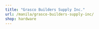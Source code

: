 ```yaml
---
title: "Grasco Builders Supply Inc."
url: /manila/grasco-builders-supply-inc/
shop: hardware
---
```


